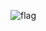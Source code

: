 ![flag](https://user-images.githubusercontent.com/94224310/141948993-f32d4b74-b478-4c14-8ca1-68c50b45d1c9.jpg)
